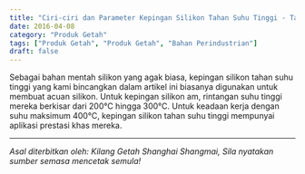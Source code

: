 ```yaml
---
title: "Ciri-ciri dan Parameter Kepingan Silikon Tahan Suhu Tinggi - Tafsiran Khas!"
date: 2016-04-08
category: "Produk Getah"
tags: ["Produk Getah", "Produk Getah", "Bahan Perindustrian"]
draft: false
---
```


Sebagai bahan mentah silikon yang agak biasa, kepingan silikon tahan suhu tinggi yang kami bincangkan dalam artikel ini biasanya digunakan untuk membuat acuan silikon. Untuk kepingan silikon am, rintangan suhu tinggi mereka berkisar dari 200°C hingga 300°C. Untuk keadaan kerja dengan suhu maksimum 400°C, kepingan silikon tahan suhu tinggi mempunyai aplikasi prestasi khas mereka.

---

*Asal diterbitkan oleh: Kilang Getah Shanghai Shangmai, Sila nyatakan sumber semasa mencetak semula!*